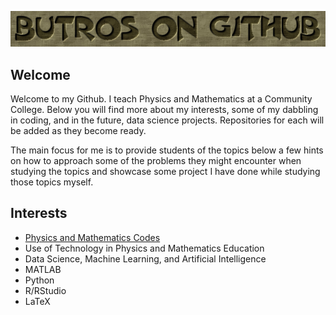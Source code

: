 <p align = "center">
<img src="Logo.png.png" width="1000">
<p>

## Welcome 
Welcome to my Github.  I teach Physics and Mathematics at a Community College.  Below you will find more about my interests, some of my dabbling in coding, and in the future, data science projects. Repositories for each will be added as they become ready.  
  
The main focus for me is to provide students of the topics below a few hints on how to approach some of the problems they might encounter when studying the topics and showcase some project I have done while studying those topics myself.

## Interests
*  [Physics and Mathematics Codes](https://github.com/MButros/Physics_Mathematics…)
* Use of Technology in Physics and Mathematics Education
* Data Science, Machine Learning, and Artificial Intelligence
* MATLAB
* Python
* R/RStudio
* LaTeX
